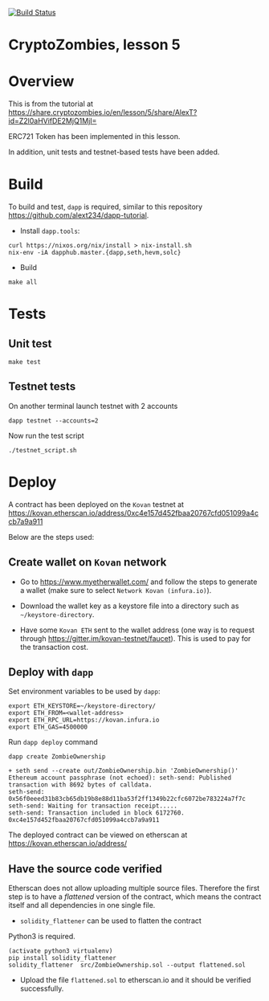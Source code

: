 [![Build Status](https://travis-ci.org/alext234/crypto-zombies-l5.svg?branch=master)](https://travis-ci.org/alext234/crypto-zombies-l5)

# CryptoZombies, lesson 5

# Overview

This is from the tutorial at https://share.cryptozombies.io/en/lesson/5/share/AlexT?id=Z2l0aHVifDE2MjQ1MjI=

ERC721 Token has been implemented in this lesson.

In addition, unit tests and testnet-based tests have been added.

# Build 

To build and test, `dapp` is required, similar to this repository https://github.com/alext234/dapp-tutorial.

- Install `dapp.tools`:

```
curl https://nixos.org/nix/install > nix-install.sh
nix-env -iA dapphub.master.{dapp,seth,hevm,solc}

```
- Build

```
make all
```

# Tests

## Unit test

```
make test
```


## Testnet tests


On another terminal launch testnet with 2 accounts

```
dapp testnet --accounts=2
```

Now run the test script

```
./testnet_script.sh
```

# Deploy

A contract has been deployed on the `Kovan` testnet at 
https://kovan.etherscan.io/address/0xc4e157d452fbaa20767cfd051099a4ccb7a9a911

Below are the steps used:

## Create wallet on `Kovan` network

- Go to https://www.myetherwallet.com/ and follow the steps to generate a wallet 
(make sure to select `Network Kovan (infura.io)`).

- Download the wallet key as a keystore file into a directory such as `~/keystore-directory`.

- Have some `Kovan ETH` sent to the wallet address (one way is to request 
  through https://gitter.im/kovan-testnet/faucet). This is used to pay for the transaction
  cost.

## Deploy with `dapp`

Set environment variables to be used by `dapp`:
```
export ETH_KEYSTORE=~/keystore-directory/
export ETH_FROM=<wallet-address>
export ETH_RPC_URL=https://kovan.infura.io
export ETH_GAS=4500000
```

Run `dapp deploy` command

```
dapp create ZombieOwnership

+ seth send --create out/ZombieOwnership.bin 'ZombieOwnership()'
Ethereum account passphrase (not echoed): seth-send: Published transaction with 8692 bytes of calldata.
seth-send: 0x56f0eeed31b83cb65db19b8e88d11ba53f2ff1349b22cfc6072be783224a7f7c
seth-send: Waiting for transaction receipt.....
seth-send: Transaction included in block 6172760.
0xc4e157d452fbaa20767cfd051099a4ccb7a9a911
```

The deployed contract can be viewed on etherscan at https://kovan.etherscan.io/address/<contract-address>

## Have the source code verified

Etherscan does not allow uploading multiple source files. Therefore the first 
step is to have a *flattened* version of the contract, which means the contract 
itself and all dependencies in one single file.

- `solidity_flattener` can be used to flatten the contract

Python3 is required.
```
(activate python3 virtualenv)
pip install solidity_flattener
solidity_flattener  src/ZombieOwnership.sol --output flattened.sol
```

- Upload the file `flattened.sol` to etherscan.io and it should be verified successfully.
